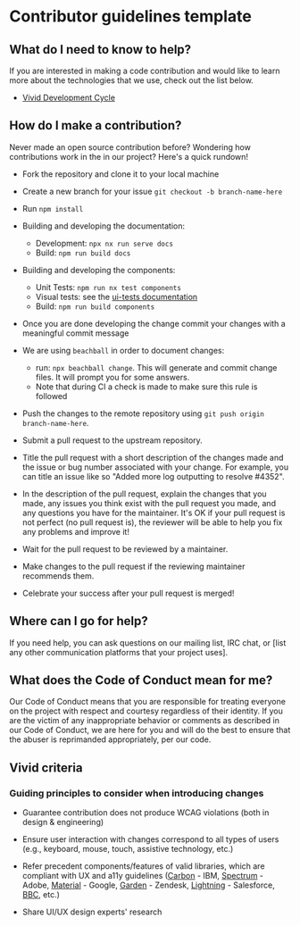 # Contributor guidelines template

## What do I need to know to help?

If you are interested in making a code contribution and would like to learn more about the technologies that we use, check out the list below.

- [Vivid Development Cycle](../docs/development.md)

## How do I make a contribution?

Never made an open source contribution before? Wondering how contributions work in the in our project? Here's a quick rundown!

* Fork the repository and clone it to your local machine

* Create a new branch for your issue `git checkout -b branch-name-here`

* Run `npm install`

* Building and developing the documentation:
  * Development: `npx nx run serve docs`
  * Build: `npm run build docs`

* Building and developing the components:
  * Unit Tests: `npm run nx test components`
  * Visual tests: see the [ui-tests documentation](ui-tests/readme.md)
  * Build: `npm run build components`

* Once you are done developing the change commit your changes with a meaningful commit message

* We are using `beachball` in order to document changes:
  * run: `npx beachball change`. This will generate and commit change files. It will prompt you for some answers.
  * Note that during CI a check is made to make sure this rule is followed

* Push the changes to the remote repository using `git push origin branch-name-here`.

* Submit a pull request to the upstream repository.

* Title the pull request with a short description of the changes made and the issue or bug number associated with your change. For example, you can title an issue like so "Added more log outputting to resolve #4352".

* In the description of the pull request, explain the changes that you made, any issues you think exist with the pull request you made, and any questions you have for the maintainer. It's OK if your pull request is not perfect (no pull request is), the reviewer will be able to help you fix any problems and improve it!
 
* Wait for the pull request to be reviewed by a maintainer.
 
* Make changes to the pull request if the reviewing maintainer recommends them.
 
* Celebrate your success after your pull request is merged!

## Where can I go for help?

If you need help, you can ask questions on our mailing list, IRC chat, or [list any other communication platforms that your project uses].

## What does the Code of Conduct mean for me?

Our Code of Conduct means that you are responsible for treating everyone on the project with respect and courtesy regardless of their identity. If you are the victim of any inappropriate behavior or comments as described in our Code of Conduct, we are here for you and will do the best to ensure that the abuser is reprimanded appropriately, per our code.

## Vivid criteria

### Guiding principles to consider when introducing changes

* Guarantee contribution does not produce WCAG violations (both in design & engineering)

* Ensure user interaction with changes correspond to all types of users (e.g., keyboard, mouse, touch, assistive technology, etc.)

* Refer precedent components/features of valid libraries, which are compliant with UX and a11y guidelines ([Carbon](https://www.carbondesignsystem.com/components/overview/) - IBM, [Spectrum](https://spectrum.adobe.com/) - Adobe, [Material](https://material.io/components?platform=web) - Google, [Garden](https://garden.zendesk.com/) - Zendesk, [Lightning](https://www.lightningdesignsystem.com/) - Salesforce, [BBC](https://www.bbc.co.uk/gel/guidelines/category/design-patterns), etc.)

* Share UI/UX design experts' research
